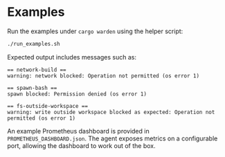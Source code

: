 # Examples

Run the examples under `cargo warden` using the helper script:

```bash
./run_examples.sh
```

Expected output includes messages such as:

```text
== network-build ==
warning: network blocked: Operation not permitted (os error 1)

== spawn-bash ==
spawn blocked: Permission denied (os error 1)

== fs-outside-workspace ==
warning: write outside workspace blocked as expected: Operation not permitted (os error 1)
```

An example Prometheus dashboard is provided in `PROMETHEUS_DASHBOARD.json`.
The agent exposes metrics on a configurable port, allowing the dashboard to work out of the box.
